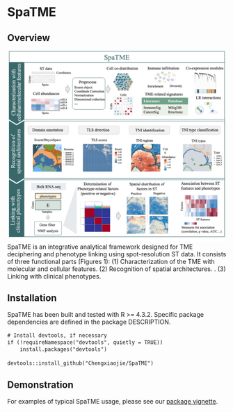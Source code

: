 # SpaTME

## Overview

![Overview](inst/Figure_overview.jpg)
SpaTME is an integrative analytical framework designed for TME deciphering and phenotype linking using spot-resolution ST data. It consists of three functional parts (Figures 1): (1) Characterization of the TME with molecular and cellular features. (2) Recognition of spatial architectures. . (3) Linking with clinical phenotypes.

## Installation

SpaTME has been built and tested with R >= 4.3.2. Specific package dependencies are defined in the package DESCRIPTION.
```
# Install devtools, if necessary
if (!requireNamespace("devtools", quietly = TRUE))
    install.packages("devtools")

devtools::install_github("Chengxiaojie/SpaTME")
```

## Demonstration

For examples of typical SpaTME usage, please see our [package vignette](https://github.com/Chengxiaojie/SpaTME/blob/main/vignettes/Pipeline.html).

